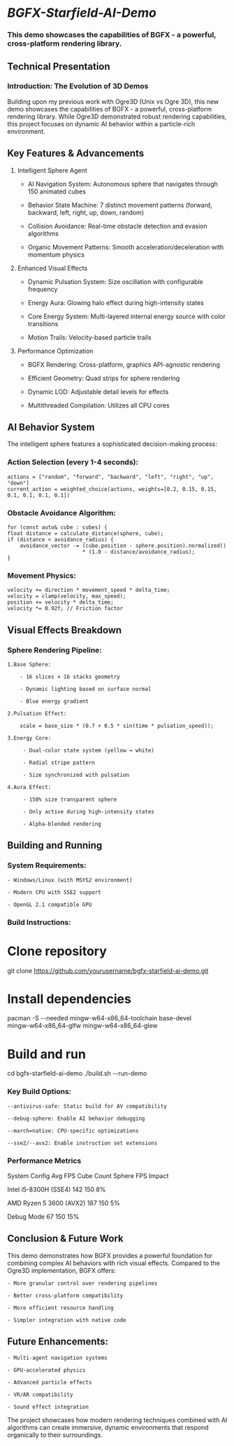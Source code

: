 # ___BGFX-Starfield-AI-Demo___
### This demo showcases the capabilities of BGFX - a powerful, cross-platform rendering library.

## Technical Presentation

### Introduction: The Evolution of 3D Demos

Building upon my previous work with Ogre3D (Unix vs Ogre 3D), this new demo showcases the capabilities of BGFX - a powerful, cross-platform rendering library. While Ogre3D demonstrated robust rendering capabilities, this project focuses on dynamic AI behavior within a particle-rich environment.

## Key Features & Advancements

1. Intelligent Sphere Agent

    * AI Navigation System: Autonomous sphere that navigates through 150 animated cubes

    * Behavior State Machine: 7 distinct movement patterns (forward, backward, left, right, up, down, random)

    * Collision Avoidance: Real-time obstacle detection and evasion algorithms

    * Organic Movement Patterns: Smooth acceleration/deceleration with momentum physics

2. Enhanced Visual Effects

    * Dynamic Pulsation System: Size oscillation with configurable frequency

    * Energy Aura: Glowing halo effect during high-intensity states

    * Core Energy System: Multi-layered internal energy source with color transitions

    * Motion Trails: Velocity-based particle trails

3. Performance Optimization

    * BGFX Rendering: Cross-platform, graphics API-agnostic rendering

    * Efficient Geometry: Quad strips for sphere rendering

    * Dynamic LOD: Adjustable detail levels for effects

    * Multithreaded Compilation: Utilizes all CPU cores


## AI Behavior System

The intelligent sphere features a sophisticated decision-making process:

### Action Selection (every 1-4 seconds):

    actions = ["random", "forward", "backward", "left", "right", "up", "down"]
    current_action = weighted_choice(actions, weights=[0.2, 0.15, 0.15, 0.1, 0.1, 0.1, 0.1])

### Obstacle Avoidance Algorithm:

    for (const auto& cube : cubes) {
    float distance = calculate_distance(sphere, cube);
    if (distance < avoidance_radius) {
        avoidance_vector -= (cube.position - sphere.position).normalized() 
                            * (1.0 - distance/avoidance_radius);
    }
    
### Movement Physics:

    velocity += direction * movement_speed * delta_time;
    velocity = clamp(velocity, max_speed);
    position += velocity * delta_time;
    velocity *= 0.92f; // Friction factor

## Visual Effects Breakdown

### Sphere Rendering Pipeline:

    1.Base Sphere:

        - 16 slices × 16 stacks geometry

        - Dynamic lighting based on surface normal

        - Blue energy gradient

    2.Pulsation Effect:
    
        scale = base_size * (0.7 + 0.5 * sin(time * pulsation_speed));
    
    3.Energy Core:

         - Dual-color state system (yellow ↔ white)

         - Radial stripe pattern

         - Size synchronized with pulsation

    4.Aura Effect:
   
         - 150% size transparent sphere

         - Only active during high-intensity states

         - Alpha-blended rendering
    
## Building and Running
### System Requirements:

    - Windows/Linux (with MSYS2 environment)

    - Modern CPU with SSE2 support

    - OpenGL 2.1 compatible GPU

### Build Instructions:

# Clone repository
git clone https://github.com/yourusername/bgfx-starfield-ai-demo.git

# Install dependencies
pacman -S --needed mingw-w64-x86_64-toolchain base-devel \
    mingw-w64-x86_64-glfw mingw-w64-x86_64-glew

# Build and run
cd bgfx-starfield-ai-demo
./build.sh --run-demo

### Key Build Options:

    --antivirus-safe: Static build for AV compatibility

    --debug-sphere: Enable AI behavior debugging

    --march=native: CPU-specific optimizations

    --sse2/--avx2: Enable instruction set extensions

### Performance Metrics

System Config	                               Avg FPS	Cube Count	Sphere FPS Impact

Intel i5-8300H (SSE4)	                       142	   150	      8%

AMD Ryzen 5 3600 (AVX2)	                       187	   150	      5%

Debug Mode	                                   67	   150	      15%


## Conclusion & Future Work

This demo demonstrates how BGFX provides a powerful foundation for combining complex AI behaviors with rich visual effects. 
Compared to the Ogre3D implementation, BGFX offers:

    - More granular control over rendering pipelines

    - Better cross-platform compatibility

    - More efficient resource handling

    - Simpler integration with native code

## Future Enhancements:

    - Multi-agent navigation systems

    - GPU-accelerated physics

    - Advanced particle effects

    - VR/AR compatibility

    - Sound effect integration

The project showcases how modern rendering techniques combined with AI algorithms can create immersive, dynamic environments that respond organically to their surroundings.

